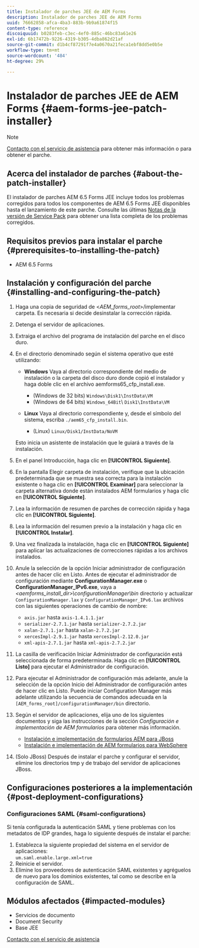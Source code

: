 ```yaml
---
title: Instalador de parches JEE de AEM Forms
description: Instalador de parches JEE de AEM Forms
uuid: 76662858-afca-4ba3-883b-9b9a61874f15
content-type: reference
discoiquuid: b0283feb-c3ec-4ef0-885c-46bc83a61e26
exl-id: 6b17472b-9226-4319-b305-4dba862d21af
source-git-commit: d1b4cf87291f7e4a0670a21feca1ebf8dd5e0b5e
workflow-type: tm+mt
source-wordcount: '484'
ht-degree: 29%

---
```


# Instalador de parches JEE de AEM Forms {#aem-forms-jee-patch-installer}

>[!NOTE]
>
>[Contacto con el servicio de asistencia](https://www.adobe.com/account/sign-in.supportportal.html) para obtener más información o para obtener el parche.

## Acerca del instalador de parches {#about-the-patch-installer}

El instalador de parches AEM 6.5 Forms JEE incluye todos los problemas corregidos para todos los componentes de AEM 6.5 Forms JEE disponibles hasta el lanzamiento de este parche. Consulte las últimas  [Notas de la versión de Service Pack](release-notes.md) para obtener una lista completa de los problemas corregidos.

## Requisitos previos para instalar el parche {#prerequisites-to-installing-the-patch}

* AEM 6.5 Forms

## Instalación y configuración del parche {#installing-and-configuring-the-patch}

1. Haga una copia de seguridad de &lt;*AEM_forms_root*>/implementar carpeta. Es necesaria si decide desinstalar la corrección rápida.
1. Detenga el servidor de aplicaciones.
1. Extraiga el archivo del programa de instalación del parche en el disco duro.
1. En el directorio denominado según el sistema operativo que esté utilizando:

   * **Windows**
Vaya al directorio correspondiente del medio de instalación o la carpeta del disco duro donde copió el instalador y haga doble clic en el archivo aemforms65_cfp_install.exe.

      * (Windows de 32 bits) `Windows\Disk1\InstData\VM`
      * (Windows de 64 bits) `Windows_64Bit`\ `Disk1\InstData\VM`
   * **Linux**
Vaya al directorio correspondiente y, desde el símbolo del sistema, escriba 
`./aem65_cfp_install.bin`.

      * (Linux) `Linux/Disk1/InstData/NoVM`

   Esto inicia un asistente de instalación que le guiará a través de la instalación.

1. En el panel Introducción, haga clic en **[!UICONTROL Siguiente]**.
1. En la pantalla Elegir carpeta de instalación, verifique que la ubicación predeterminada que se muestra sea correcta para la instalación existente o haga clic en **[!UICONTROL Examinar]** para seleccionar la carpeta alternativa donde están instalados AEM formularios y haga clic en **[!UICONTROL Siguiente]**.
1. Lea la información de resumen de parches de corrección rápida y haga clic en **[!UICONTROL Siguiente]**.
1. Lea la información del resumen previo a la instalación y haga clic en **[!UICONTROL Instalar]**.
1. Una vez finalizada la instalación, haga clic en **[!UICONTROL Siguiente]** para aplicar las actualizaciones de correcciones rápidas a los archivos instalados.

1. Anule la selección de la opción Iniciar administrador de configuración antes de hacer clic en Listo. Antes de ejecutar el administrador de configuración mediante **ConfigurationManager.exe** o **ConfigurationManager_IPv6.exe**, vaya a *&lt;aemforms_install_dir>\configurationManager\bin* directorio y actualizar `ConfigurationManager.lax` y `ConfigurationManager_IPv6.lax` archivos con las siguientes operaciones de cambio de nombre:

   * `axis.jar` hasta `axis-1.4.1.1.jar`
   * `serializer-2.7.1.jar` hasta `serializer-2.7.2.jar`
   * `xalan-2.7.1.jar` hasta `xalan-2.7.2.jar`
   * `xercesImpl-2.9.1.jar` hasta `xercesImpl-2.12.0.jar`
   * `xml-apis-2.7.1.jar` hasta `xml-apis-2.7.2.jar`

1. La casilla de verificación Iniciar Administrador de configuración está seleccionada de forma predeterminada. Haga clic en **[!UICONTROL Listo]** para ejecutar el Administrador de configuración.

1. Para ejecutar el Administrador de configuración más adelante, anule la selección de la opción Inicio del Administrador de configuración antes de hacer clic en Listo. Puede iniciar Configuration Manager más adelante utilizando la secuencia de comandos adecuada en la `[AEM_forms_root]/configurationManager/bin` directorio.

1. Según el servidor de aplicaciones, elija uno de los siguientes documentos y siga las instrucciones de la sección *Configuración e implementación de AEM formularios* para obtener más información.

   * [Instalación e implementación de formularios AEM para JBoss](http://www.adobe.com/go/learn_aemforms_installJBoss_65)
   * [Instalación e implementación de AEM formularios para WebSphere](http://www.adobe.com/go/learn_aemforms_installWebSphere_65)

1. (Solo JBoss) Después de instalar el parche y configurar el servidor, elimine los directorios tmp y de trabajo del servidor de aplicaciones JBoss.

## Configuraciones posteriores a la implementación {#post-deployment-configurations}

### Configuraciones SAML {#saml-configurations}

Si tenía configurada la autenticación SAML y tiene problemas con los metadatos de IDP grandes, haga lo siguiente después de instalar el parche:

1. Establezca la siguiente propiedad del sistema en el servidor de aplicaciones:\
   `um.saml.enable.large.xml=true`
1. Reinicie el servidor.
1. Elimine los proveedores de autenticación SAML existentes y agréguelos de nuevo para los dominios existentes, tal como se describe en la configuración de SAML.

## Módulos afectados {#impacted-modules}

* Servicios de documento
* Document Security
* Base JEE

[Contacto con el servicio de asistencia](https://www.adobe.com/account/sign-in.supportportal.html)
